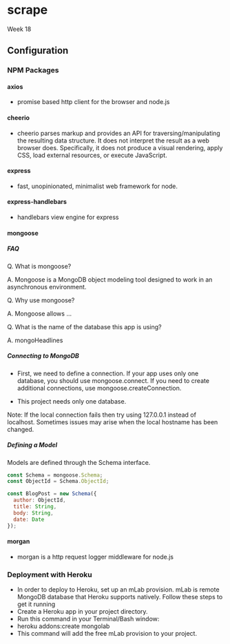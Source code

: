 # scrape

Week 18

## Configuration

### NPM Packages

#### axios

- promise based http client for the browser and node.js

#### cheerio

- cheerio parses markup and provides an API for traversing/manipulating the resulting data structure. It does not interpret the result as a web browser does. Specifically, it does not produce a visual rendering, apply CSS, load external resources, or execute JavaScript.

#### express

- fast, unopinionated, minimalist web framework for node.

#### express-handlebars

- handlebars view engine for express

#### mongoose

##### FAQ

Q. What is mongoose?

A. Mongoose is a MongoDB object modeling tool designed to work in an asynchronous environment.

Q. Why use mongoose?

A. Mongoose allows ...

Q. What is the name of the database this app is using?

A. mongoHeadlines

##### Connecting to MongoDB

- First, we need to define a connection. If your app uses only one database, you should use mongoose.connect. If you need to create additional connections, use mongoose.createConnection.

- This project needs only one database.

Note: If the local connection fails then try using 127.0.0.1 instead of localhost. Sometimes issues may arise when the local hostname has been changed.

##### Defining a Model

Models are defined through the Schema interface.

```js
const Schema = mongoose.Schema;
const ObjectId = Schema.ObjectId;

const BlogPost = new Schema({
  author: ObjectId,
  title: String,
  body: String,
  date: Date
});
```

#### morgan

- morgan is a http request logger middleware for node.js

### Deployment with Heroku

- In order to deploy to Heroku, set up an mLab provision. mLab is remote MongoDB database that Heroku supports natively. Follow these steps to get it running
- Create a Heroku app in your project directory.
- Run this command in your Terminal/Bash window:
- heroku addons:create mongolab
- This command will add the free mLab provision to your project.
